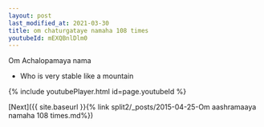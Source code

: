 ```yaml
---
layout: post
last_modified_at: 2021-03-30
title: om chaturgataye namaha 108 times
youtubeId: mEXQBnlDlm0
---
```

 
 
Om Achalopamaya nama 
 
 -  Who is very stable like a mountain 
 
  
 
  
 
 
 
 
 
 


{% include youtubePlayer.html id=page.youtubeId %}
 
[Next]({{ site.baseurl }}{% link  split2/_posts/2015-04-25-Om aashramaaya namaha 108 times.md%})
 
